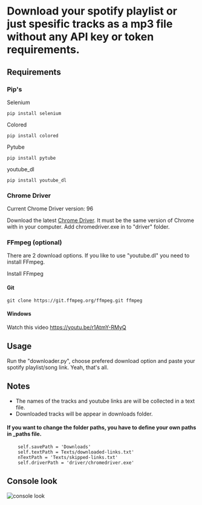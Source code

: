 # Download your spotify playlist or just spesific tracks as a mp3 file without any API key or token requirements.

## Requirements

###  Pip's
Selenium
    
    pip install selenium

Colored 

    pip install colored
    
Pytube

    pip install pytube
    
 youtube_dl
 
    pip install youtube_dl
    
### Chrome Driver
    
 Current Chrome Driver version: 96
 
 Download the latest [Chrome Driver](https://chromedriver.chromium.org/downloads). It must be the same version of Chrome with in your computer.
 Add chromedriver.exe in to "driver" folder.
 
 ### FFmpeg (optional)
 
 There are 2 download options. If you like to use "youtube.dl" you need to install FFmpeg.
 
 Install FFmpeg
 
 #### Git
    
    git clone https://git.ffmpeg.org/ffmpeg.git ffmpeg
 #### Windows
 
 Watch this video https://youtu.be/r1AtmY-RMyQ
 
## Usage

Run the "downloader.py", choose prefered download option and paste your spotify playlist/song link. Yeah, that's all.
    
## Notes

- The names of the tracks and youtube links are will be collected in a text file.
- Downloaded tracks will be appear in downloads folder. 

#### If you want to change the folder paths, you have to define your own paths in _paths file.

        self.savePath = 'Downloads'
        self.textPath = Texts/downloaded-links.txt'
        nTextPath = 'Texts/skipped-links.txt'
        self.driverPath = 'driver/chromedriver.exe'

## Console look

![console look](https://i.ibb.co/znCymsc/Ekran-g-r-nt-s-2021-12-26-140751.png)
